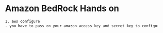 # Amazon BedRock Hands on

``` bash
1. aws configure
- you have to pass on your amazon access key and secret key to configure

```

